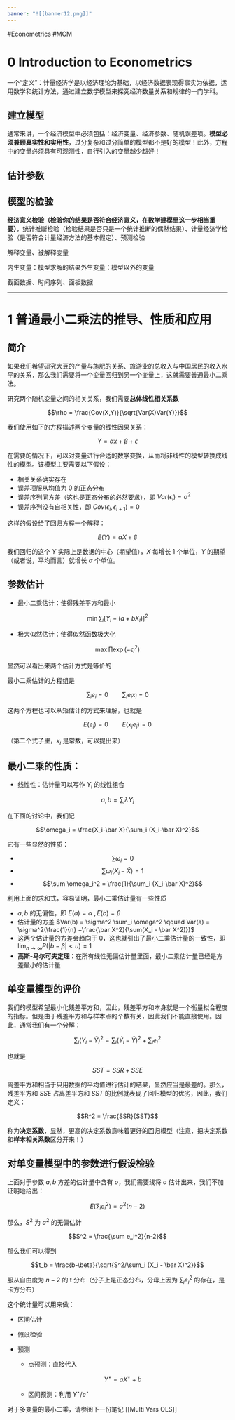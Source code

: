 ```yaml
---
banner: "![[banner12.png]]"
---
```


#Econometrics  #MCM
# 0 Introduction to Econometrics

一个“定义”：计量经济学是以经济理论为基础，以经济数据表现得事实为依据，运用数学和统计方法，通过建立数学模型来探究经济数量关系和规律的一门学科。

## 建立模型
通常来讲，一个经济模型中必须包括：经济变量、经济参数、随机误差项。**模型必须兼顾真实性和实用性**，过分复杂和过分简单的模型都不是好的模型！此外，方程中的变量必须具有可观测性，自行引入的变量越少越好！

## 估计参数 

## 模型的检验
**经济意义检验（检验你的结果是否符合经济意义，在数学建模里这一步相当重要）**，统计推断检验（检验结果是否只是一个统计推断的偶然结果）、计量经济学检验（是否符合计量经济方法的基本假定）、预测检验

解释变量、被解释变量

内生变量：模型求解的结果外生变量：模型以外的变量

截面数据、时间序列、面板数据

---

# 1 普通最小二乘法的推导、性质和应用

## 简介

如果我们希望研究大豆的产量与施肥的关系、旅游业的总收入与中国居民的收入水平的关系，那么我们需要将一个变量回归到另一个变量上，这就需要普通最小二乘法。

研究两个随机变量之间的相关关系，我们需要**总体线性相关系数**

$$\rho = \frac{Cov(X,Y)}{\sqrt{Var(X)Var(Y)}}$$

我们使用如下的方程描述两个变量的线性因果关系：

$$Y = \alpha x+ \beta +\epsilon$$


在需要的情况下，可以对变量进行合适的数学变换，从而将非线性的模型转换成线性的模型。该模型主要需要以下假设：
- 相关关系确实存在
- 误差项服从均值为 0 的正态分布
- 误差序列同方差（这也是正态分布的必然要求），即 $Var(\epsilon_i) = \sigma^2$
- 误差序列没有自相关性，即 $Cov(\epsilon_i,\epsilon_{i+1}) = 0$

这样的假设给了回归方程一个解释：

$$E(Y) = \alpha X+\beta$$

我们回归的这个 $Y$ 实际上是数据的中心（期望值），$X$ 每增长 $1$ 个单位，$Y$ 的期望（或者说，平均而言）就增长 $\alpha$ 个单位。

## 参数估计

- 最小二乘估计：使得残差平方和最小

$$\min \sum_i[Y_i-(a+bX_i)]^2$$

- 极大似然估计：使得似然函数极大化

$$\max \prod \exp(-\epsilon_i^2)$$

显然可以看出来两个估计方式是等价的

最小二乘估计的方程组是

$$\sum_i e_i = 0 \qquad \sum_i e_ix_i = 0$$

这两个方程也可以从矩估计的方式来理解，也就是

$$E(e_i) = 0 \qquad E(x_ie_i) = 0$$

（第二个式子里，$x_i$ 是常数，可以提出来）


## 最小二乘的性质：

- 线性性：估计量可以写作 $Y_i$ 的线性组合

$$a,b = \sum_i \lambda Y_i$$

在下面的讨论中，我们记

$$\omega_i = \frac{X_i-\bar X}{\sum_i (X_i-\bar X)^2}$$

它有一些显然的性质：

- $$\sum \omega_i = 0$$
- $$\sum \omega_i (X_i-\bar X) = 1$$
- $$\sum \omega_i^2 = \frac{1}{\sum_i (X_i-\bar X)^2}$$

利用上面的求和式，容易证明，最小二乘估计量有一些性质

- $a,b$ 的无偏性，即 $E(a) = \alpha\ , E(b) = \beta$
- 估计量的方差 $Var(b) = \sigma^2 \sum_i \omega^2  \qquad  Var(a) = \sigma^2(\frac{1}{n} +\frac{\bar X^2}{\sum(X_i - \bar X^2)})$
- 这两个估计量的方差会趋向于 0，这也就引出了最小二乘估计量的一致性，即 $\lim_{n\rightarrow \infty}P(|b-\beta|<u)  = 1$
- **高斯-马尔可夫定理**：在所有线性无偏估计量里面，最小二乘估计量已经是方差最小的估计量

## 单变量模型的评价

我们的模型希望最小化残差平方和，因此，残差平方和本身就是一个衡量拟合程度的指标。但是由于残差平方和与样本点的个数有关，因此我们不能直接使用。因此，通常我们有一个分解：

$$\sum_i (Y_i-\bar Y)^2 = \sum_i(\hat Y_i-\bar Y)^2+\sum_i e_i^2$$

也就是

$$SST = SSR+SSE$$

离差平方和相当于只用数据的平均值进行估计的结果，显然应当是最差的。那么，残差平方和 $SSE$ 占离差平方和 $SST$ 的比例就表现了回归模型的优劣，因此，我们定义：

$$R^2 = \frac{SSR}{SST}$$

称为**决定系数**，显然，更高的决定系数意味着更好的回归模型（注意，把决定系数和**样本相关系数**区分开来！）

## 对单变量模型中的参数进行假设检验

上面对于参数 $a,b$ 方差的估计量中含有 $\sigma$，我们需要线将 $\sigma$ 估计出来，我们不加证明地给出：

$$E(\sum_i e_i^2) = \sigma^2(n-2)$$

那么，$S^2$ 为 $\sigma^2$ 的无偏估计

$$S^2 = \frac{\sum e_i^2}{n-2}$$

那么我们可以得到

$$t_b = \frac{b-\beta}{\sqrt{S^2/\sum_i (X_i -  \bar X)^2}}$$

服从自由度为 $n-2$ 的 t 分布（分子上是正态分布，分母上因为 $\sum_i e_i^2$ 的存在，是卡方分布）

这个统计量可以用来做：
- 区间估计 
- 假设检验 
- 预测
	- 点预测：直接代入
    
    $$Y^\star = aX^\star+b$$
	- 区间预测：利用 $Y^\star/e^\star$


对于多变量的最小二乘，请参阅下一份笔记
[[Multi Vars OLS]]


